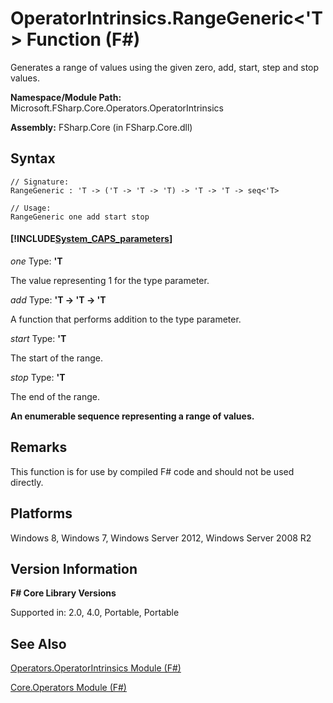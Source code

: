 # OperatorIntrinsics.RangeGeneric<'T> Function (F#)

Generates a range of values using the given zero, add, start, step and stop values.

**Namespace/Module Path:** Microsoft.FSharp.Core.Operators.OperatorIntrinsics

**Assembly:** FSharp.Core (in FSharp.Core.dll)


## Syntax

```
// Signature:
RangeGeneric : 'T -> ('T -> 'T -> 'T) -> 'T -> 'T -> seq<'T>

// Usage:
RangeGeneric one add start stop
```

#### [!INCLUDE[System_CAPS_parameters](//System/Token/System_CAPS_parameters_md.md)]
*one*
Type: **'T**


The value representing 1 for the type parameter.


*add*
Type: **'T -&gt; 'T -&gt; 'T**


A function that performs addition to the type parameter.


*start*
Type: **'T**


The start of the range.


*stop*
Type: **'T**


The end of the range.



**An enumerable sequence representing a range of values.**
## Remarks
This function is for use by compiled F# code and should not be used directly.


## Platforms
Windows 8, Windows 7, Windows Server 2012, Windows Server 2008 R2


## Version Information
**F# Core Library Versions**

Supported in: 2.0, 4.0, Portable, Portable




## See Also
[Operators.OperatorIntrinsics Module &#40;F&#35;&#41;](Operators.OperatorIntrinsics+Module+%28FSharp%29.md)

[Core.Operators Module &#40;F&#35;&#41;](Core.Operators+Module+%28FSharp%29.md)


